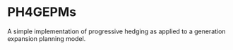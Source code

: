 # PH4GEPMs
A simple implementation of progressive hedging as applied to a generation expansion planning model.
